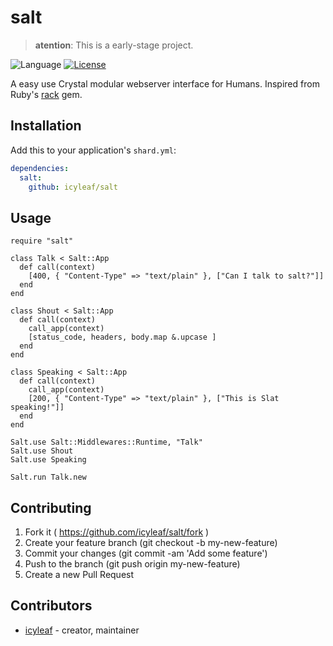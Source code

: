 # salt

> **atention**: This is a early-stage project.

![Language](https://img.shields.io/badge/language-crystal-black.svg)
[![License](https://img.shields.io/github/license/icyleaf/salt.svg)](https://github.com/icyleaf/salt/blob/master/LICENSE)

A easy use Crystal modular webserver interface for Humans. Inspired from Ruby's [rack](https://github.com/rack/rack) gem.

## Installation

Add this to your application's `shard.yml`:

```yaml
dependencies:
  salt:
    github: icyleaf/salt
```

## Usage

```crystal
require "salt"

class Talk < Salt::App
  def call(context)
    [400, { "Content-Type" => "text/plain" }, ["Can I talk to salt?"]]
  end
end

class Shout < Salt::App
  def call(context)
    call_app(context)
    [status_code, headers, body.map &.upcase ]
  end
end

class Speaking < Salt::App
  def call(context)
    call_app(context)
    [200, { "Content-Type" => "text/plain" }, ["This is Slat speaking!"]]
  end
end

Salt.use Salt::Middlewares::Runtime, "Talk"
Salt.use Shout
Salt.use Speaking

Salt.run Talk.new

```

## Contributing

1. Fork it ( https://github.com/icyleaf/salt/fork )
2. Create your feature branch (git checkout -b my-new-feature)
3. Commit your changes (git commit -am 'Add some feature')
4. Push to the branch (git push origin my-new-feature)
5. Create a new Pull Request

## Contributors

- [icyleaf](https://github.com/icyleaf) - creator, maintainer
